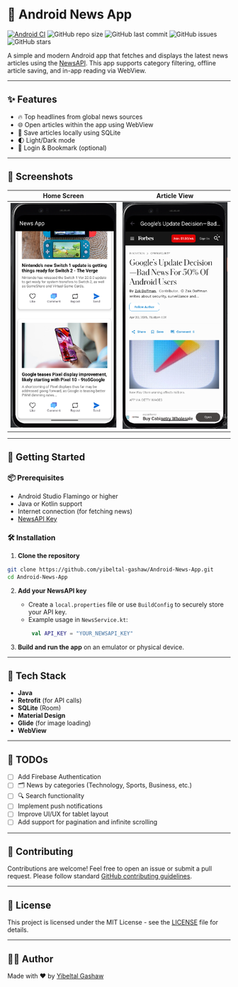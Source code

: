 ﻿# 📰 Android News App
[![Android CI](https://github.com/yibeltal-gashaw/Android-News-App/actions/workflows/android.yml/badge.svg)](https://github.com/yibeltal-gashaw/Android-News-App/actions/workflows/android.yml)
![GitHub repo size](https://img.shields.io/github/repo-size/yibeltal-gashaw/Android-News-App?color=blue)
![GitHub last commit](https://img.shields.io/github/last-commit/yibeltal-gashaw/Android-News-App)
![GitHub issues](https://img.shields.io/github/issues/yibeltal-gashaw/Android-News-App)
![GitHub stars](https://img.shields.io/github/stars/yibeltal-gashaw/Android-News-App?style=social)

A simple and modern Android app that fetches and displays the latest news articles using the [NewsAPI](https://newsapi.org/). This app supports category filtering, offline article saving, and in-app reading via WebView.

---

## ✨ Features

- 🔥 Top headlines from global news sources
- 🌐 Open articles within the app using WebView
- 💾 Save articles locally using SQLite
- 🌓 Light/Dark mode
- 🔐 Login & Bookmark (optional)

---

## 📸 Screenshots

| Home Screen                   | Article View                          |
|-------------------------------|---------------------------------------|
| ![home](screenshots/home.png) | ![article](screenshots/news_page.png) | 

---

## 🚀 Getting Started

### 📦 Prerequisites

- Android Studio Flamingo or higher
- Java or Kotlin support
- Internet connection (for fetching news)
- [NewsAPI Key](https://newsapi.org/)

### 🛠 Installation

1. **Clone the repository**

```bash
git clone https://github.com/yibeltal-gashaw/Android-News-App.git
cd Android-News-App
```

2. **Add your NewsAPI key**

   - Create a `local.properties` file or use `BuildConfig` to securely store your API key.
   - Example usage in `NewsService.kt`:
     ```kotlin
      val API_KEY = "YOUR_NEWSAPI_KEY"
     ```

3. **Build and run the app** on an emulator or physical device.

---

## 🧰 Tech Stack

- **Java**
- **Retrofit** (for API calls)
- **SQLite** (Room)
- **Material Design**
- **Glide** (for image loading)
- **WebView**

---

## 📌 TODOs

- [ ] Add Firebase Authentication
- [ ] 🗂 News by categories (Technology, Sports, Business, etc.)
- [ ] 🔍 Search functionality
- [ ] Implement push notifications
- [ ] Improve UI/UX for tablet layout
- [ ] Add support for pagination and infinite scrolling

---

## 🤝 Contributing

Contributions are welcome! Feel free to open an issue or submit a pull request. Please follow standard [GitHub contributing guidelines](https://docs.github.com/en/get-started/quickstart/contributing-to-projects).

---

## 📄 License

This project is licensed under the MIT License - see the [LICENSE](LICENSE) file for details.

---

## 🙋‍♂️ Author

Made with ❤️ by [Yibeltal Gashaw](https://github.com/yibeltal-gashaw)
